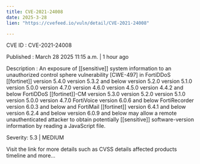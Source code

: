 ```yaml
---
title: CVE-2021-24008
date: 2025-3-28
lien: "https://cvefeed.io/vuln/detail/CVE-2021-24008"

---
```


CVE ID : CVE-2021-24008

Published :  March 28
2025
11:15 a.m. | 1 hour ago

Description : An exposure of [[sensitive]] system information to an unauthorized control sphere vulnerability [CWE-497] in FortiDDoS  [[fortinet]] version 5.4.0
version 5.3.2 and below
version 5.2.0
version 5.1.0
version 5.0.0
version 4.7.0
version 4.6.0
version 4.5.0
version 4.4.2 and below
FortiDDoS  [[fortinet]]-CM version 5.3.0
version 5.2.0
version 5.1.0
version 5.0.0
version 4.7.0
FortiVoice version 6.0.6 and below
FortiRecorder version 6.0.3 and below and  FortiMail [[fortinet]] version 6.4.1 and below
version 6.2.4 and below
version 6.0.9 and below may allow a remote
unauthenticated attacker to obtain potentially [[sensitive]] software-version information by reading a JavaScript file.

Severity: 5.3 | MEDIUM

Visit the link for more details
such as CVSS details
affected products
timeline
and more...
